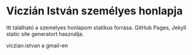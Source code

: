 Viczián István személyes honlapja
=================================

Itt található a személyes honlapom statikus forrása. GitHub Pages, Jekyll static site generatort használja.

viczian.istvan a gmail-en